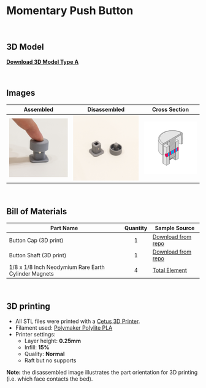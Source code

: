 # Momentary Push Button
<br>

## 3D Model

[**Download 3D Model Type A**](http://a360.co/2ETcFkX)

<br>

## Images

| Assembled | Disassembled | Cross Section |
| --- | --- | --- |
| ![Momentary Push Button](MomentaryButton_Assembled.png) | ![Momentary Push Button](MomentaryButton_Disassembled.png) | ![Momentary Push Button](X_MomentaryPush.png) |

<br>

## Bill of Materials

| Part Name | Quantity | Sample Source |
| --- | :---: | --- |
| Button Cap (3D print) | 1 | [Download from repo](Print_MomentaryButton_Cap.stl) |
| Button Shaft (3D print) | 1 | [Download from repo](Print_MomentaryButton_Shaft.stl) |
| 1/8 x 1/8 Inch Neodymium Rare Earth Cylinder Magnets | 4 | [Total Element](https://totalelement.com/collections/cylinder-magnets/products/1-8-x-1-8-inch-neodymium-rare-earth-cylinder-magnets-n48-100-pack) |

<br>

## 3D printing
* All STL files were printed with a [Cetus 3D Printer](https://www.cetus3d.com/).
* Filament used: [Polymaker Polylite PLA](http://www.polymaker.com/shop/polylitetrade/)
* Printer settings:
  * Layer height: **0.25mm**
  * Infill: **15%**
  * Quality: **Normal**
  * Raft but no supports

**Note:** the disassembled image illustrates the part orientation for 3D printing (i.e. which face contacts the bed).